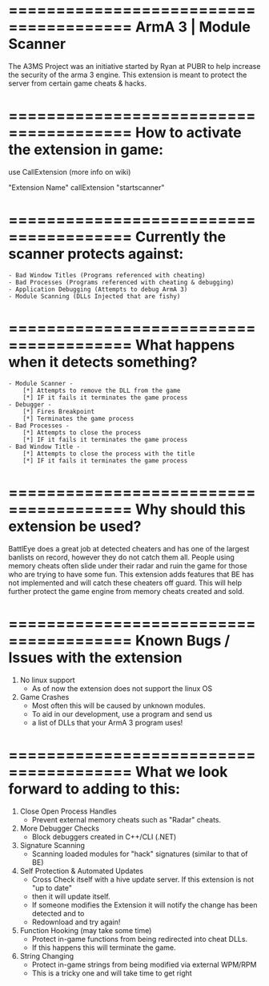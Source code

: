 =======================================
ArmA 3 | Module Scanner
======================================
The A3MS Project was an initiative started by Ryan at PUBR to help increase the
security of the arma 3 engine. This extension is meant to protect the server from
certain game cheats & hacks.

=======================================
How to activate the extension in game: 
=======================================
use CallExtension (more info on wiki)

"Extension Name" callExtension "startscanner"

=======================================
Currently the scanner protects against: 
=======================================
	- Bad Window Titles (Programs referenced with cheating)
	- Bad Processes (Programs referenced with cheating & debugging)
	- Application Debugging (Attempts to debug ArmA 3)
	- Module Scanning (DLLs Injected that are fishy)

=======================================
What happens when it detects something?
=======================================
	- Module Scanner -
		[*] Attempts to remove the DLL from the game
		[*] IF it fails it terminates the game process
	- Debugger -
		[*] Fires Breakpoint
		[*] Terminates the game process
	- Bad Processes -
		[*] Attempts to close the process
		[*] IF it fails it terminates the game process
	- Bad Window Title -
		[*] Attempts to close the process with the title
		[*] IF it fails it terminates the game process
		
=======================================
  Why should this extension be used?
=======================================
BattlEye does a great job at detected cheaters and has one of the largest banlists
on record, however they do not catch them all. People using memory cheats often slide
under their radar and ruin the game for those who are trying to have some fun. This
extension adds features that BE has not implemented and will catch these cheaters off
guard. This will help further protect the game engine from memory cheats created and sold.

=======================================
Known Bugs / Issues with the extension
=======================================
1. No linux support
	- As of now the extension does not support the linux OS
2. Game Crashes
	- Most often this will be caused by unknown modules.
	- To aid in our development, use a program and send us
	- a list of DLLs that your ArmA 3 program uses!

=======================================
What we look forward to adding to this: 
=======================================
1. Close Open Process Handles
	- Prevent external memory cheats such as "Radar" cheats.
2. More Debugger Checks
	- Block debuggers created in C++/CLI (.NET)
3. Signature Scanning
	- Scanning loaded modules for "hack" signatures (similar to that of BE)
4. Self Protection & Automated Updates
	- Cross Check itself with a hive update server. If this extension is not "up to date"
	- then it will update itself.
	- If someone modifies the Extension it will notify the change has been detected and to
	- Redownload and try again!
5. Function Hooking (may take some time)
	- Protect in-game functions from being redirected into cheat DLLs.
	- If this happens this will terminate the game.
6. String Changing
	- Protect in-game strings from being modified via external WPM/RPM
	- This is a tricky one and will take time to get right